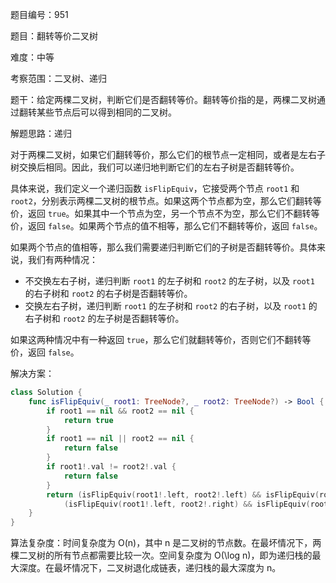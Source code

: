 题目编号：951

题目：翻转等价二叉树

难度：中等

考察范围：二叉树、递归

题干：给定两棵二叉树，判断它们是否翻转等价。翻转等价指的是，两棵二叉树通过翻转某些节点后可以得到相同的二叉树。

解题思路：递归

对于两棵二叉树，如果它们翻转等价，那么它们的根节点一定相同，或者是左右子树交换后相同。因此，我们可以递归地判断它们的左右子树是否翻转等价。

具体来说，我们定义一个递归函数 `isFlipEquiv`，它接受两个节点 `root1` 和 `root2`，分别表示两棵二叉树的根节点。如果这两个节点都为空，那么它们翻转等价，返回 `true`。如果其中一个节点为空，另一个节点不为空，那么它们不翻转等价，返回 `false`。如果两个节点的值不相等，那么它们不翻转等价，返回 `false`。

如果两个节点的值相等，那么我们需要递归判断它们的子树是否翻转等价。具体来说，我们有两种情况：

- 不交换左右子树，递归判断 `root1` 的左子树和 `root2` 的左子树，以及 `root1` 的右子树和 `root2` 的右子树是否翻转等价。
- 交换左右子树，递归判断 `root1` 的左子树和 `root2` 的右子树，以及 `root1` 的右子树和 `root2` 的左子树是否翻转等价。

如果这两种情况中有一种返回 `true`，那么它们就翻转等价，否则它们不翻转等价，返回 `false`。

解决方案：

```swift
class Solution {
    func isFlipEquiv(_ root1: TreeNode?, _ root2: TreeNode?) -> Bool {
        if root1 == nil && root2 == nil {
            return true
        }
        if root1 == nil || root2 == nil {
            return false
        }
        if root1!.val != root2!.val {
            return false
        }
        return (isFlipEquiv(root1!.left, root2!.left) && isFlipEquiv(root1!.right, root2!.right)) ||
            (isFlipEquiv(root1!.left, root2!.right) && isFlipEquiv(root1!.right, root2!.left))
    }
}
```

算法复杂度：时间复杂度为 O(n)，其中 n 是二叉树的节点数。在最坏情况下，两棵二叉树的所有节点都需要比较一次。空间复杂度为 O(\log n)，即为递归栈的最大深度。在最坏情况下，二叉树退化成链表，递归栈的最大深度为 n。